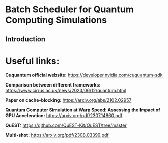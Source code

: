 # Batch Scheduler for Quantum Computing Simulations

## Introduction







# Useful links:

**Cuquantum official website:**
https://developer.nvidia.com/cuquantum-sdk

**Comparison between different frameworks:**
https://www.cirrus.ac.uk/news/2023/06/12/quantum.html

**Paper on cache-blocking:**
https://arxiv.org/abs/2102.02957

**Quantum Computer Simulation at Warp Speed: Assessing the Impact of GPU Acceleration:**
https://arxiv.org/pdf/2307.14860.pdf

**QuEST:**
https://github.com/QuEST-Kit/QuEST/tree/master

**Multi-shot:**
https://arxiv.org/pdf/2308.03399.pdf
